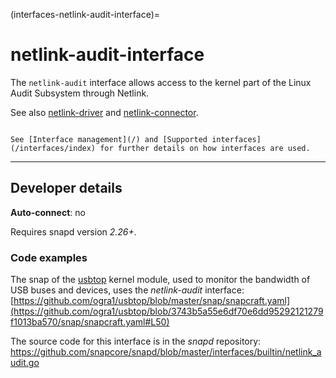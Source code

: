 (interfaces-netlink-audit-interface)=
# netlink-audit-interface

The `netlink-audit` interface allows access to the kernel part of the Linux Audit Subsystem through Netlink.

See also [netlink-driver](/interfaces/netlink-driver-interface) and [netlink-connector]().

```{tip}

See [Interface management](/) and [Supported interfaces](/interfaces/index) for further details on how interfaces are used.
```

---

<h2 id='heading--dev-details'>Developer details </h2>

**Auto-connect**: no

Requires snapd version _2.26+_.

<h3 id='heading-code'>Code examples</h3>

The snap of the [usbtop]() kernel module, used to monitor the bandwidth of USB buses and devices, uses the _netlink-audit_ interface:
[https://github.com/ogra1/usbtop/blob/master/snap/snapcraft.yaml](https://github.com/ogra1/usbtop/blob/3743b5a55e6df70e6dd95292121279f1013ba570/snap/snapcraft.yaml#L50)


The source code for this interface is in the *snapd* repository:
<https://github.com/snapcore/snapd/blob/master/interfaces/builtin/netlink_audit.go>


